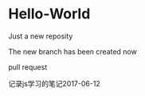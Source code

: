 # Hello-World
Just a new reposity

The new branch has been created now


pull request

记录js学习的笔记2017-06-12
